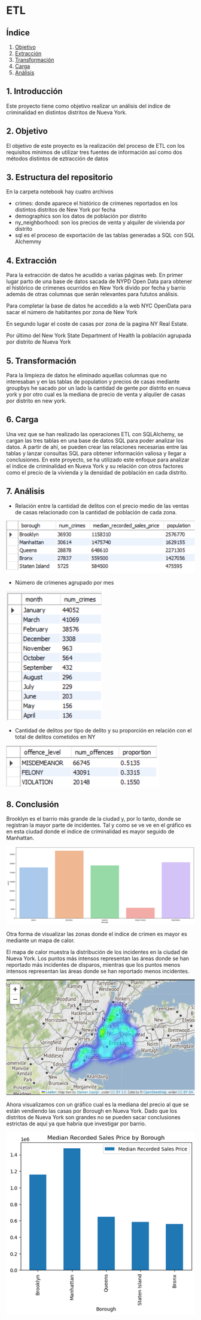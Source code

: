 # ETL

## Índice

1. [Objetivo](#objetivo)
2. [Extracción](#extracción)
3. [Transformación](#transformación)
4. [Carga](#carga)
5. [Análisis](#análisis)

## 1. Introducción

Este proyecto tiene como objetivo realizar un análisis del índice de criminalidad en distintos distritos de Nueva York. 

## 2. Objetivo

El objetivo de este proyecto es la realización del proceso de ETL con los requisitos minimos de utilizar tres fuentes de información así como dos métodos distintos de eztracción de 
datos

## 3. Estructura del repositorio

En la carpeta notebook hay cuatro archivos 
- crimes: donde aparece el histórico de crimenes reportados en los distintos distritos de New York por fecha
- demographics son los datos de población por distrito 
- ny_neighborhood: son los precios de venta y alquiler de vivienda por distrito 
- sql es el proceso de exportación de las tablas generadas a SQL con SQL Alchemmy

## 4. Extracción

Para la extracción de datos he acudido a varías páginas web. En primer lugar parto de una base de datos sacada de NYPD Open Data para obtener el histórico de crimenes ocurridos en New York divido por fecha y barrio además de otras columnas que serán relevantes para fututos análisis.

Para completar la base de datos he accedido a la web NYC OpenData para sacar el número de habitantes por zona de New York 

En segundo lugar el coste de casas por zona de la pagina NY Real Estate.

Por último del New York State Department of Health la población agrupada por distrito de Nueva York

## 5. Transformación

Para la limpieza de datos he eliminado aquellas columnas que no interesaban y en las tablas de population y precios de casas mediante groupbys he sacado por un lado la cantidad de gente por distrito en nueva york y por otro cual es la mediana de precio de venta y alquiler de casas por distrito en new york.


## 6. Carga

Una vez que se han realizado las operaciones ETL con SQLAlchemy, se cargan las tres tablas en una base de datos SQL para poder analizar los datos. A partir de ahí, se pueden crear las relaciones necesarias entre las tablas y lanzar consultas SQL para obtener información valiosa y llegar a conclusiones. En este proyecto, se ha utilizado este enfoque para analizar el índice de criminalidad en Nueva York y su relación con otros factores como el precio de la vivienda y la densidad de población en cada distrito.

## 7. Análisis 

- Relación entre la cantidad de delitos con el precio medio de las ventas de casas relacionado con la cantidad de población de cada zona. 

![sql](./pics/query1.png)

- Número de crimenes agrupado por mes 

![sql](./pics/query2.png)

- Cantidad de delitos por tipo de delito y su proporción en relación con el total de delitos cometidos en NY

![sql](./pics/query3.png)

## 8. Conclusión

Brooklyn es el barrio más grande de la ciudad y, por lo tanto, donde se registran la mayor parte de incidentes. Tal y como se ve ve en el gráfico es en esta ciudad donde el indice de criminalidad es mayor seguido de Manhattan.

![sql](./pics/borough.png)

Otra forma de visualizar las zonas donde el indice de crimen es mayor es mediante un mapa de calor.

El mapa de calor muestra la distribución de los incidentes en la ciudad de Nueva York. Los puntos más intensos representan las áreas donde se han reportado más incidentes de disparos, mientras que los puntos menos intensos representan las áreas donde se han reportado menos incidentes.

![sql](./pics/heatmap.png)

Ahora visualizamos con un gráfico cual es la mediana del precio al que se están vendiendo las casas por Borough en Nueva York. Dado que los distritos de Nueva York son grandes no se pueden sacar conclusiones estrictas de aquí ya que habría que investigar por barrio.

![sql](./pics/median_salesprice.png)

